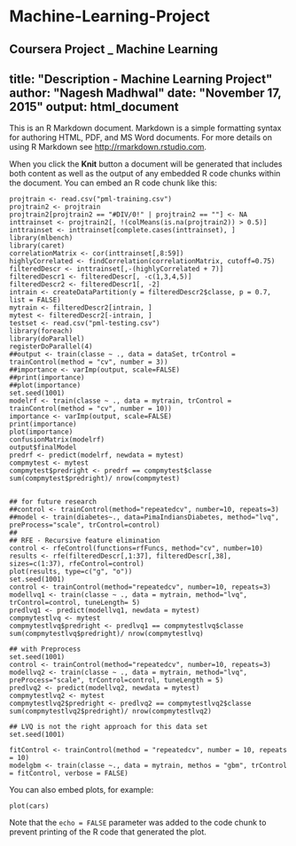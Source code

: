 # Machine-Learning-Project
Coursera Project _ Machine Learning 
---
title: "Description - Machine Learning Project"
author: "Nagesh Madhwal"
date: "November 17, 2015"
output: html_document
---

This is an R Markdown document. Markdown is a simple formatting syntax for authoring HTML, PDF, and MS Word documents. For more details on using R Markdown see <http://rmarkdown.rstudio.com>.

When you click the **Knit** button a document will be generated that includes both content as well as the output of any embedded R code chunks within the document. You can embed an R code chunk like this:

```{r eval=FALSE}
projtrain <- read.csv("pml-training.csv")
projtrain2 <- projtrain
projtrain2[projtrain2 == "#DIV/0!" | projtrain2 == ""] <- NA
inttrainset <- projtrain2[, !(colMeans(is.na(projtrain2)) > 0.5)]
inttrainset <- inttrainset[complete.cases(inttrainset), ]
library(mlbench)
library(caret)
correlationMatrix <- cor(inttrainset[,8:59])
highlyCorrelated <- findCorrelation(correlationMatrix, cutoff=0.75)
filteredDescr <- inttrainset[,-(highlyCorrelated + 7)]
filteredDescr1 <- filteredDescr[, -c(1,3,4,5)]
filteredDescr2 <- filteredDescr1[, -2]
intrain <- createDataPartition(y = filteredDescr2$classe, p = 0.7, list = FALSE)
mytrain <- filteredDescr2[intrain, ]
mytest <- filteredDescr2[-intrain, ]
testset <- read.csv("pml-testing.csv")
library(foreach)
library(doParallel)
registerDoParallel(4)
##output <- train(classe ~ ., data = dataSet, trControl = trainControl(method = "cv", number = 3))
##importance <- varImp(output, scale=FALSE)
##print(importance)
##plot(importance)
set.seed(1001)
modelrf <- train(classe ~ ., data = mytrain, trControl = trainControl(method = "cv", number = 10))
importance <- varImp(output, scale=FALSE)
print(importance)
plot(importance)
confusionMatrix(modelrf)
output$finalModel
predrf <- predict(modelrf, newdata = mytest)
compmytest <- mytest
compmytest$predright <- predrf == compmytest$classe
sum(compmytest$predright)/ nrow(compmytest)


## for future research
##control <- trainControl(method="repeatedcv", number=10, repeats=3)
##model <- train(diabetes~., data=PimaIndiansDiabetes, method="lvq", preProcess="scale", trControl=control)
##
## RFE - Recursive feature elimination
control <- rfeControl(functions=rfFuncs, method="cv", number=10)
results <- rfe(filteredDescr[,1:37], filteredDescr[,38], sizes=c(1:37), rfeControl=control)
plot(results, type=c("g", "o"))
set.seed(1001)
control <- trainControl(method="repeatedcv", number=10, repeats=3)
modellvq1 <- train(classe ~ ., data = mytrain, method="lvq", trControl=control, tuneLength= 5)
predlvq1 <- predict(modellvq1, newdata = mytest)
compmytestlvq <- mytest
compmytestlvq$predright <- predlvq1 == compmytestlvq$classe
sum(compmytestlvq$predright)/ nrow(compmytestlvq)

## with Preprocess
set.seed(1001)
control <- trainControl(method="repeatedcv", number=10, repeats=3)
modellvq2 <- train(classe ~ ., data = mytrain, method="lvq", preProcess="scale", trControl=control, tuneLength = 5)
predlvq2 <- predict(modellvq2, newdata = mytest)
compmytestlvq2 <- mytest
compmytestlvq2$predright <- predlvq2 == compmytestlvq2$classe
sum(compmytestlvq2$predright)/ nrow(compmytestlvq2)

## LVQ is not the right approach for this data set
set.seed(1001)

fitControl <- trainControl(method = "repeatedcv", number = 10, repeats = 10)
modelgbm <- train(classe ~., data = mytrain, methos = "gbm", trControl = fitControl, verbose = FALSE)
```

You can also embed plots, for example:

```{r, echo=FALSE}
plot(cars)
```

Note that the `echo = FALSE` parameter was added to the code chunk to prevent printing of the R code that generated the plot.
